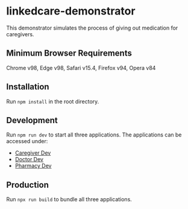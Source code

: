 # linkedcare-demonstrator

This demonstrator simulates the process of giving out medication for caregivers.

## Minimum Browser Requirements

Chrome v98, Edge v98, Safari v15.4, Firefox v94, Opera v84

## Installation

Run `npm install` in the root directory.

## Development

Run `npm run dev` to start all three applications.
The applications can be accessed under:

- [Caregiver Dev](http://127.0.0.1:8080/)
- [Doctor Dev](http://127.0.0.1:8081/)
- [Pharmacy Dev](http://127.0.0.1:8082/)

## Production

Run `npx run build` to bundle all three applications.
